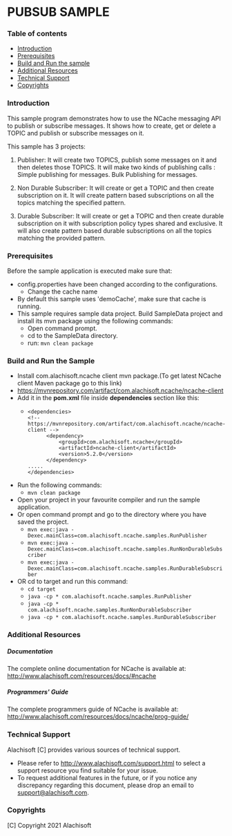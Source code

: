 # PUBSUB SAMPLE

### Table of contents

* [Introduction](#introduction)
* [Prerequisites](#prerequisites)
* [Build and Run the sample](#build-and-run-the-sample)
* [Additional Resources](#additional-resources)
* [Technical Support](#technical-support)
* [Copyrights](#copyrights)

### Introduction

This sample program demonstrates how to use the NCache messaging API to publish or subscribe messages. It shows how to create, get or delete a TOPIC and publish or subscribe messages on it.

This sample has 3 projects:

1) Publisher:              It will create two TOPICS, publish some messages on it and then deletes those TOPICS.
						   It will make two kinds of publishing calls :
								Simple publishing for messages.
								Bulk Publishing for messages.
								
2) Non Durable Subscriber: It will create or get a TOPIC and then create subscription on it.
						   It will create pattern based subscriptions on all the topics matching the specified pattern.
3) Durable Subscriber:	   It will create or get a TOPIC and then create durable subscription on it with subscription policy types shared and 
                           exclusive. It will also create pattern based durable subscriptions on all the topics matching the provided pattern.

### Prerequisites

Before the sample application is executed make sure that:

- config.properties have been changed according to the configurations. 
	- Change the cache name
- By default this sample uses 'demoCache', make sure that cache is running. 
- This sample requires sample data project. Build SampleData project and install its mvn package using the following commands:
    - Open command prompt.
    - cd to the SampleData directory.
    - run: 
        ``` mvn clean package ```

### Build and Run the Sample
    
- Install com.alachisoft.ncache client mvn package.(To get latest NCache client Maven package go to this link)
- https://mvnrepository.com/artifact/com.alachisoft.ncache/ncache-client
- Add it in the **pom.xml** file inside **dependencies** section like this:
    - ```
      <dependencies>
      <!-- https://mvnrepository.com/artifact/com.alachisoft.ncache/ncache-client -->
            <dependency>
                <groupId>com.alachisoft.ncache</groupId>
                <artifactId>ncache-client</artifactId>
                <version>5.2.0</version>
            </dependency>
      .....
      </dependencies> 
      ```
- Run the following commands:
    - ``` mvn clean package ```
- Open your project in your favourite compiler and run the sample application.
- Or open command prompt and go to the directory where you have saved the project.
	- ``` mvn exec:java -Dexec.mainClass=com.alachisoft.ncache.samples.RunPublisher ```
	- ``` mvn exec:java -Dexec.mainClass=com.alachisoft.ncache.samples.RunNonDurableSubscriber ```
	- ``` mvn exec:java -Dexec.mainClass=com.alachisoft.ncache.samples.RunDurableSubscriber ```
- OR cd to target and run this command: 
	- ``` cd target ```
	- ``` java -cp * com.alachisoft.ncache.samples.RunPublisher ```
	- ``` java -cp * com.alachisoft.ncache.samples.RunNonDurableSubscriber ```
	- ``` java -cp * com.alachisoft.ncache.samples.RunDurableSubscriber ```


### Additional Resources

##### Documentation
The complete online documentation for NCache is available at:
http://www.alachisoft.com/resources/docs/#ncache

##### Programmers' Guide
The complete programmers guide of NCache is available at:
http://www.alachisoft.com/resources/docs/ncache/prog-guide/

### Technical Support

Alachisoft [C] provides various sources of technical support. 

- Please refer to http://www.alachisoft.com/support.html to select a support resource you find suitable for your issue.
- To request additional features in the future, or if you notice any discrepancy regarding this document, please drop an email to [support@alachisoft.com](mailto:support@alachisoft.com).

### Copyrights

[C] Copyright 2021 Alachisoft 